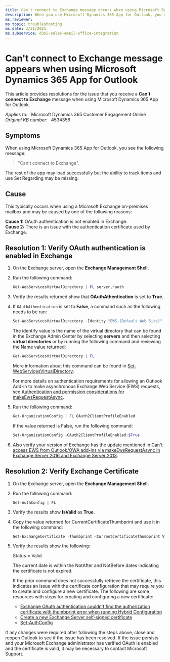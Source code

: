 ```yaml
---
title: Can't connect to Exchange message occurs when using Microsoft Dynamics 365 App for Outlook
description: When you use Microsoft Dynamics 365 App for Outlook, you receive a Can't connect to Exchange message.
ms.reviewer: 
ms.topic: troubleshooting
ms.date: 3/31/2021
ms.subservice: d365-sales-email-office-integration
---
```

# Can't connect to Exchange message appears when using Microsoft Dynamics 365 App for Outlook

This article provides resolutions for the issue that you receive a **Can't connect to Exchange** message when using Microsoft Dynamics 365 App for Outlook.

_Applies to:_ &nbsp; Microsoft Dynamics 365 Customer Engagement Online  
_Original KB number:_ &nbsp; 4534356

## Symptoms

When using Microsoft Dynamics 365 App for Outlook, you see the following message:

> "Can't connect to Exchange".

The rest of the app may load successfully but the ability to track items and use Set Regarding may be missing.

## Cause

This typically occurs when using a Microsoft Exchange on-premises mailbox and may be caused by one of the following reasons:

**Cause 1:** OAuth authentication is not enabled in Exchange.  
**Cause 2:** There is an issue with the authentication certificate used by Exchange.

## Resolution 1: Verify OAuth authentication is enabled in Exchange

1. On the Exchange server, open the **Exchange Management Shell**.
2. Run the following command:

    ```powershell
    Get-WebServicesVirtualDirectory | FL server,*auth
    ```

3. Verify the results returned show that **OAuthAthentication** is set to **True**.
4. If `OAuthAthentication` is set to **False**, a command such as the following needs to be run:

    ```powershell
    Set-WebServicesVirtualDirectory -Identity "EWS (Default Web Site)" -OAuthAuthentication $true
    ```

    The identify value is the name of the virtual directory that can be found in the Exchange Admin Center by selecting **servers** and then selecting **virtual directories** or by running the following command and reviewing the Name value returned:

    ```powershell
    Get-WebServicesVirtualDirectory | FL
    ```

    More information about this command can be found in [Set-WebServicesVirtualDirectory](/powershell/module/exchange/set-webservicesvirtualdirectory?view=exchange-ps&preserve-view=true).

    For more details on authentication requirements for allowing an Outlook Add-in to make asynchronous Exchange Web Service (EWS) requests, see [Authentication and permission considerations for makeEwsRequestAsync](/office/dev/add-ins/outlook/web-services#authentication-and-permission-considerations-for-makeewsrequestasync).

5. Run the following command:

    ```powershell
    Get-OrganizationConfig | FL OAuth2ClientProfileEnabled
    ```

    If the value returned is False, run the following command:

    ```powershell
    Set-OrganizationConfig -OAuth2ClientProfileEnabled:$True
    ```

6. Also verify your version of Exchange has the update mentioned in [Can't access EWS from Outlook/OWA add-ins via makeEwsRequestAsync in Exchange Server 2016 and Exchange Server 2013](https://support.microsoft.com/help/4056329).

## Resolution 2: Verify Exchange Certificate

1. On the Exchange server, open the **Exchange Management Shell**.
2. Run the following command:

   `Get-AuthConfig | FL`
3. Verify the results show **IsValid** as **True**.
4. Copy the value returned for CurrentCertificateThumbprint and use it in the following command:

    ```powershell
    Get-ExchangeCertificate -Thumbprint <CurrentCertificateThumbprint Value>| FL
    ```

5. Verify the results show the following:

    Status = Valid

    The current date is within the NotAfter and NotBefore dates indicating the certificate is not expired.

    If the prior command does not successfully retrieve the certificate, this indicates an issue with the certificate configuration that may require you to create and configure a new certificate. The following are some resources with steps for creating and configuring a new certificate:

    - [Exchange OAuth authentication couldn't find the authorization certificate with thumbprint error when running Hybrid Configuration](/exchange/troubleshoot/administration/exchange-oauth-authentication-could-not-find-the-authorization)
    - [Create a new Exchange Server self-signed certificate](/Exchange/architecture/client-access/create-self-signed-certificates?view=exchserver-2019&preserve-view=true)
    - [Set-AuthConfig](/powershell/module/exchange/set-authconfig?view=exchange-ps&preserve-view=true)

If any changes were required after following the steps above, close and reopen Outlook to see if the issue has been resolved. If the issue persists and your Microsoft Exchange administrator has verified OAuth is enabled and the certificate is valid, it may be necessary to contact Microsoft Support.

